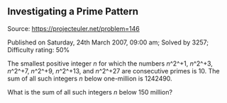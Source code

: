 Investigating a Prime Pattern
-----------------------------

Source: https://projecteuler.net/problem=146

Published on Saturday, 24th March 2007, 09:00 am; Solved by 3257;
Difficulty rating: 50%

The smallest positive integer *n* for which the numbers *n*^2^+1,
*n*^2^+3, *n*^2^+7, *n*^2^+9, *n*^2^+13, and *n*^2^+27 are consecutive
primes is 10. The sum of all such integers *n* below one-million is
1242490.

What is the sum of all such integers *n* below 150 million?
